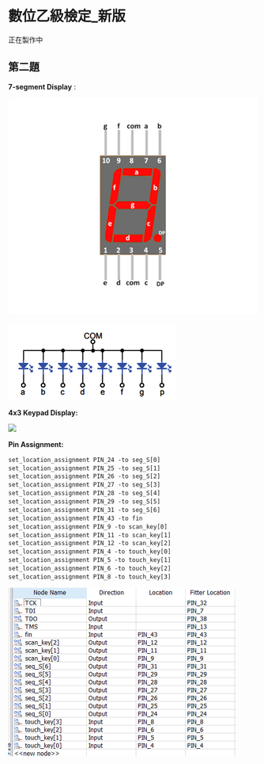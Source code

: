 # 數位乙級檢定_新版

正在製作中





## 第二題

**7-segment Display** :

![7-segment-display-pin-diagr_0](Readme.assets/7-segment-display-pin-diagr_0.png)

![7段共陽極](Readme.assets/image-20221206134739027.png "7段共陽極")







**4x3 Keypad Display:**

![](https://electropeak.com/learn/wp-content/uploads/2020/11/Keypad-1.gif)

**Pin Assignment:**

```tex
set_location_assignment PIN_24 -to seg_S[0]
set_location_assignment PIN_25 -to seg_S[1]
set_location_assignment PIN_26 -to seg_S[2]
set_location_assignment PIN_27 -to seg_S[3]
set_location_assignment PIN_28 -to seg_S[4]
set_location_assignment PIN_29 -to seg_S[5]
set_location_assignment PIN_31 -to seg_S[6]
set_location_assignment PIN_43 -to fin
set_location_assignment PIN_9 -to scan_key[0]
set_location_assignment PIN_11 -to scan_key[1]
set_location_assignment PIN_12 -to scan_key[2]
set_location_assignment PIN_4 -to touch_key[0]
set_location_assignment PIN_5 -to touch_key[1]
set_location_assignment PIN_6 -to touch_key[2]
set_location_assignment PIN_8 -to touch_key[3]
```





![image-20221206132632947](Readme.assets/image-20221206132632947.png)
